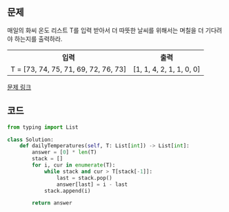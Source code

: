 ## 문제

매일의 화씨 온도 리스트 T를 입력 받아서 더 따뜻한 날씨를 위해서는 며칠을 더 기다려야 하는지를 출력하라. 

 <table>
	<th>입력</th>
	<th>출력</th>
	<tr><!-- 첫번째 줄 시작 -->
	    <td>T = [73, 74, 75, 71, 69, 72, 76, 73]</td>
	    <td>[1, 1, 4, 2, 1, 1, 0, 0]</td>
	</tr><!-- 첫번째 줄 끝 -->
    </table>

<a href="https://leetcode.com/problems/daily-temperatures/" target="_blank">문제 링크</a>

## 코드

```python
from typing import List

class Solution:
    def dailyTemperatures(self, T: List[int]) -> List[int]: 
        answer = [0] * len(T)
        stack = []
        for i, cur in enumerate(T):
            while stack and cur > T[stack[-1]]:
                last = stack.pop()
                answer[last] = i - last
            stack.append(i)

        return answer
```
